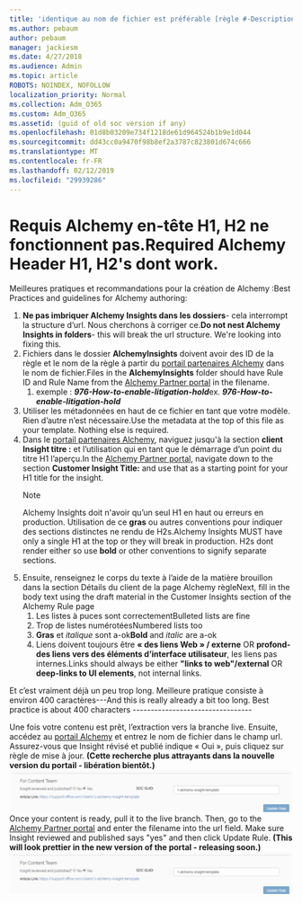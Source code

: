 ```yaml
---
title: 'identique au nom de fichier est préférable [règle #-Description]'
ms.author: pebaum
author: pebaum
manager: jackiesm
ms.date: 4/27/2018
ms.audience: Admin
ms.topic: article
ROBOTS: NOINDEX, NOFOLLOW
localization_priority: Normal
ms.collection: Adm_O365
ms.custom: Adm_O365
ms.assetid: (guid of old soc version if any)
ms.openlocfilehash: 01d8b03209e734f1218de61d964524b1b9e1d044
ms.sourcegitcommit: dd43cc0a9470f98b8ef2a3787c823801d674c666
ms.translationtype: MT
ms.contentlocale: fr-FR
ms.lasthandoff: 02/12/2019
ms.locfileid: "29939286"
---
```

# <a name="required-alchemy-header-h1-h2s-dont-work"></a><span data-ttu-id="4fd14-102">Requis Alchemy en-tête H1, H2 ne fonctionnent pas.</span><span class="sxs-lookup"><span data-stu-id="4fd14-102">Required Alchemy Header H1, H2's dont work.</span></span>
<span data-ttu-id="4fd14-103">Meilleures pratiques et recommandations pour la création de Alchemy :</span><span class="sxs-lookup"><span data-stu-id="4fd14-103">Best Practices and guidelines for Alchemy authoring:</span></span>

1. <span data-ttu-id="4fd14-p101">**Ne pas imbriquer Alchemy Insights dans les dossiers**- cela interrompt la structure d’url. Nous cherchons à corriger ce.</span><span class="sxs-lookup"><span data-stu-id="4fd14-p101">**Do not nest Alchemy Insights in folders**- this will break the url structure. We're looking into fixing this.</span></span>
1. <span data-ttu-id="4fd14-106">Fichiers dans le dossier **AlchemyInsights** doivent avoir des ID de la règle et le nom de la règle à partir du [portail partenaires Alchemy](https://alchemyportal.azurewebsites.net) dans le nom de fichier.</span><span class="sxs-lookup"><span data-stu-id="4fd14-106">Files in the **AlchemyInsights** folder should have Rule ID and Rule Name from the [Alchemy Partner portal](https://alchemyportal.azurewebsites.net) in the filename.</span></span>
    1. <span data-ttu-id="4fd14-p102">exemple : ***976-How-to-enable-litigation-hold***</span><span class="sxs-lookup"><span data-stu-id="4fd14-p102">ex. ***976-How-to-enable-litigation-hold***</span></span>
1. <span data-ttu-id="4fd14-p103">Utiliser les métadonnées en haut de ce fichier en tant que votre modèle. Rien d’autre n’est nécessaire.</span><span class="sxs-lookup"><span data-stu-id="4fd14-p103">Use the metadata at the top of this file as your template. Nothing else is required.</span></span>
1. <span data-ttu-id="4fd14-111">Dans le [portail partenaires Alchemy](https://alchemyportal.azurewebsites.net), naviguez jusqu'à la section **client Insight titre :** et l’utilisation qui en tant que le démarrage d’un point du titre H1 l’aperçu.</span><span class="sxs-lookup"><span data-stu-id="4fd14-111">In the [Alchemy Partner portal](https://alchemyportal.azurewebsites.net), navigate down to the section **Customer Insight Title:** and use that as a starting point for your H1 title for the insight.</span></span> 
    > [!NOTE]
    > <span data-ttu-id="4fd14-p104">Alchemy Insights doit n'avoir qu’un seul H1 en haut ou erreurs en production. Utilisation de ce **gras** ou autres conventions pour indiquer des sections distinctes ne rendu de H2s.</span><span class="sxs-lookup"><span data-stu-id="4fd14-p104">Alchemy Insights MUST have only a single H1 at the top or they will break in production. H2s dont render either so use **bold** or other conventions to signify separate sections.</span></span>
1. <span data-ttu-id="4fd14-114">Ensuite, renseignez le corps du texte à l’aide de la matière brouillon dans la section Détails du client de la page Alchemy règle</span><span class="sxs-lookup"><span data-stu-id="4fd14-114">Next, fill in the body text using the draft material in the Customer Insights section of the Alchemy Rule page</span></span>
    1. <span data-ttu-id="4fd14-115">Les listes à puces sont correctement</span><span class="sxs-lookup"><span data-stu-id="4fd14-115">Bulleted lists are fine</span></span>
    1. <span data-ttu-id="4fd14-116">Trop de listes numérotées</span><span class="sxs-lookup"><span data-stu-id="4fd14-116">Numbered lists too</span></span>
    1. <span data-ttu-id="4fd14-117">**Gras** et *italique* sont a-ok</span><span class="sxs-lookup"><span data-stu-id="4fd14-117">**Bold** and *italic* are a-ok</span></span>
    1. <span data-ttu-id="4fd14-118">Liens doivent toujours être **« des liens Web » / externe** OR **profond-des liens vers des éléments d’interface utilisateur**, les liens pas internes.</span><span class="sxs-lookup"><span data-stu-id="4fd14-118">Links should always be either **"links to web"/external** OR **deep-links to UI elements**, not internal links.</span></span>

<span data-ttu-id="4fd14-p105">Et c’est vraiment déjà un peu trop long. Meilleure pratique consiste à environ 400 caractères---</span><span class="sxs-lookup"><span data-stu-id="4fd14-p105">And this is really already a bit too long. Best practice is about 400 characters ---------------------------------</span></span>

<span data-ttu-id="4fd14-p106">Une fois votre contenu est prêt, l’extraction vers la branche live. Ensuite, accédez au [portail Alchemy](https://alchemyportal.azurewebsites.net) et entrez le nom de fichier dans le champ url. Assurez-vous que Insight révisé et publié indique « Oui », puis cliquez sur règle de mise à jour. **(Cette recherche plus attrayants dans la nouvelle version du portail - libération bientôt.)** 
 ![champ url](media/for-content-team.PNG)</span><span class="sxs-lookup"><span data-stu-id="4fd14-p106">Once your content is ready, pull it to the live branch. Then, go to the [Alchemy Partner portal](https://alchemyportal.azurewebsites.net) and enter the filename into the url field. Make sure Insight reviewed and published says "yes" and then click Update Rule. **(This will look prettier in the new version of the portal - releasing soon.)**
![url field](media/for-content-team.PNG)</span></span>

